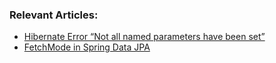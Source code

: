 ### Relevant Articles:
- [Hibernate Error “Not all named parameters have been set”](https://www.baeldung.com/hibernate-error-named-parameters-not-set)
- [FetchMode in Spring Data JPA](https://www.baeldung.com/spring-data-jpa-fetchmode)
